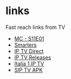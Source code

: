 # links
Fast reach links from TV

- [MC - S11E01](https://watchsb.com/i0n2ix2yrip3.html)
- [Smarters](https://iptvsmarters.com/smarters.apk)
- [IP TV Direct](https://github.com/Tundrak/IPTV-Italia/releases/download/v01-2022/iptvita.v01-2022.m3u)
- [IP TV Releases](https://github.com/Tundrak/IPTV-Italia/releases)
- [Italia 1 IP TV](http://live1.msf.ticdn.it/Content/HLS/Live/Channel(CH02HA)/Stream(04)/index.m3u8)
- [SIP TV APK](https://siptv.app/howto/android/files/SmartIPTV.apk)
